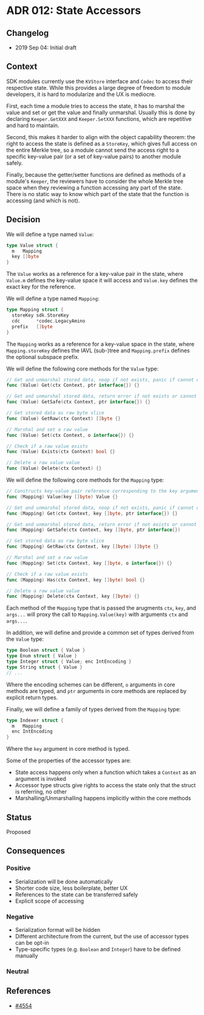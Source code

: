 # ADR 012: State Accessors

## Changelog

- 2019 Sep 04: Initial draft

## Context

SDK modules currently use the `KVStore` interface and `Codec` to access their
respective state. While this provides a large degree of freedom to module
developers, it is hard to modularize and the UX is mediocre.

First, each time a module tries to access the state, it has to marshal the value
and set or get the value and finally unmarshal. Usually this is done by
declaring `Keeper.GetXXX` and `Keeper.SetXXX` functions, which are repetitive
and hard to maintain.

Second, this makes it harder to align with the object capability theorem: the
right to access the state is defined as a `StoreKey`, which gives full access on
the entire Merkle tree, so a module cannot send the access right to a specific
key-value pair (or a set of key-value pairs) to another module safely.

Finally, because the getter/setter functions are defined as methods of a
module's `Keeper`, the reviewers have to consider the whole Merkle tree space
when they reviewing a function accessing any part of the state. There is no
static way to know which part of the state that the function is accessing (and
which is not).

## Decision

We will define a type named `Value`:

```go
type Value struct {
  m   Mapping
  key []byte
}
```

The `Value` works as a reference for a key-value pair in the state, where
`Value.m` defines the key-value space it will access and `Value.key` defines the
exact key for the reference.

We will define a type named `Mapping`:

```go
type Mapping struct {
  storeKey sdk.StoreKey
  cdc      *codec.LegacyAmino
  prefix   []byte
}
```

The `Mapping` works as a reference for a key-value space in the state, where
`Mapping.storeKey` defines the IAVL (sub-)tree and `Mapping.prefix` defines the
optional subspace prefix.

We will define the following core methods for the `Value` type:

```go
// Get and unmarshal stored data, noop if not exists, panic if cannot unmarshal
func (Value) Get(ctx Context, ptr interface{}) {}

// Get and unmarshal stored data, return error if not exists or cannot unmarshal
func (Value) GetSafe(ctx Context, ptr interface{}) {}

// Get stored data as raw byte slice
func (Value) GetRaw(ctx Context) []byte {}

// Marshal and set a raw value
func (Value) Set(ctx Context, o interface{}) {}

// Check if a raw value exists
func (Value) Exists(ctx Context) bool {}

// Delete a raw value value
func (Value) Delete(ctx Context) {}
```

We will define the following core methods for the `Mapping` type:

```go
// Constructs key-value pair reference corresponding to the key argument in the Mapping space
func (Mapping) Value(key []byte) Value {}

// Get and unmarshal stored data, noop if not exists, panic if cannot unmarshal
func (Mapping) Get(ctx Context, key []byte, ptr interface{}) {}

// Get and unmarshal stored data, return error if not exists or cannot unmarshal
func (Mapping) GetSafe(ctx Context, key []byte, ptr interface{})

// Get stored data as raw byte slice
func (Mapping) GetRaw(ctx Context, key []byte) []byte {}

// Marshal and set a raw value
func (Mapping) Set(ctx Context, key []byte, o interface{}) {}

// Check if a raw value exists
func (Mapping) Has(ctx Context, key []byte) bool {}

// Delete a raw value value
func (Mapping) Delete(ctx Context, key []byte) {}
```

Each method of the `Mapping` type that is passed the arugments `ctx`, `key`, and
`args...` will proxy the call to `Mapping.Value(key)` with arguments `ctx` and
`args...`.

In addition, we will define and provide a common set of types derived from the
`Value` type:

```go
type Boolean struct { Value }
type Enum struct { Value }
type Integer struct { Value; enc IntEncoding }
type String struct { Value }
// ...
```

Where the encoding schemes can be different, `o` arguments in core methods are
typed, and `ptr` arguments in core methods are replaced by explicit return
types.

Finally, we will define a family of types derived from the `Mapping` type:

```go
type Indexer struct {
  m   Mapping
  enc IntEncoding
}
```

Where the `key` argument in core method is typed.

Some of the properties of the accessor types are:

- State access happens only when a function which takes a `Context` as an
  argument is invoked
- Accessor type structs give rights to access the state only that the struct is
  referring, no other
- Marshalling/Unmarshalling happens implicitly within the core methods

## Status

Proposed

## Consequences

### Positive

- Serialization will be done automatically
- Shorter code size, less boilerplate, better UX
- References to the state can be transferred safely
- Explicit scope of accessing

### Negative

- Serialization format will be hidden
- Different architecture from the current, but the use of accessor types can be
  opt-in
- Type-specific types (e.g. `Boolean` and `Integer`) have to be defined manually

### Neutral

## References

- [#4554](https://github.com/cosmos/cosmos-sdk/issues/4554)
